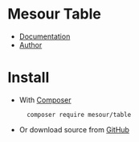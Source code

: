 # Mesour Table

- [Documentation](http://components.mesour.com/component/table)
- [Author](http://mesour.com)

# Install

- With [Composer](https://getcomposer.org)

        composer require mesour/table

- Or download source from [GitHub](https://github.com/mesour/table/releases)